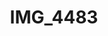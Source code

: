---
pid: '163'
layout: photos
title: IMG_4483
filename: IMG_4512.jpg
caption: 
previous_pid: '162'
next_pid: '164'
permalink: "/photos/163.html"
---
